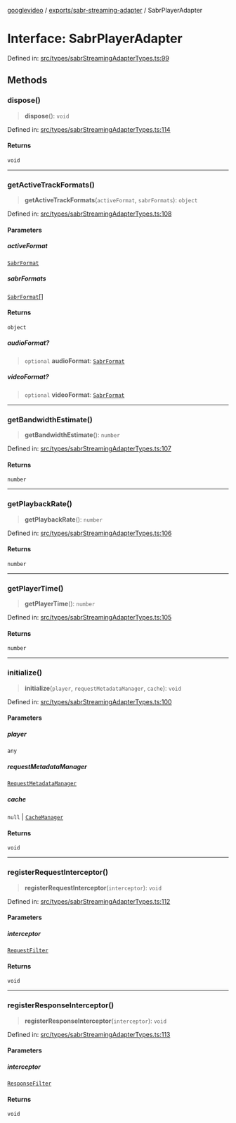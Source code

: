 [googlevideo](../../../README.md) / [exports/sabr-streaming-adapter](../README.md) / SabrPlayerAdapter

# Interface: SabrPlayerAdapter

Defined in: [src/types/sabrStreamingAdapterTypes.ts:99](https://github.com/LuanRT/googlevideo/blob/d9eb9db82e3516a9a277a77a3d25342e9c5bf127/src/types/sabrStreamingAdapterTypes.ts#L99)

## Methods

### dispose()

> **dispose**(): `void`

Defined in: [src/types/sabrStreamingAdapterTypes.ts:114](https://github.com/LuanRT/googlevideo/blob/d9eb9db82e3516a9a277a77a3d25342e9c5bf127/src/types/sabrStreamingAdapterTypes.ts#L114)

#### Returns

`void`

***

### getActiveTrackFormats()

> **getActiveTrackFormats**(`activeFormat`, `sabrFormats`): `object`

Defined in: [src/types/sabrStreamingAdapterTypes.ts:108](https://github.com/LuanRT/googlevideo/blob/d9eb9db82e3516a9a277a77a3d25342e9c5bf127/src/types/sabrStreamingAdapterTypes.ts#L108)

#### Parameters

##### activeFormat

[`SabrFormat`](../../../types/shared/interfaces/SabrFormat.md)

##### sabrFormats

[`SabrFormat`](../../../types/shared/interfaces/SabrFormat.md)[]

#### Returns

`object`

##### audioFormat?

> `optional` **audioFormat**: [`SabrFormat`](../../../types/shared/interfaces/SabrFormat.md)

##### videoFormat?

> `optional` **videoFormat**: [`SabrFormat`](../../../types/shared/interfaces/SabrFormat.md)

***

### getBandwidthEstimate()

> **getBandwidthEstimate**(): `number`

Defined in: [src/types/sabrStreamingAdapterTypes.ts:107](https://github.com/LuanRT/googlevideo/blob/d9eb9db82e3516a9a277a77a3d25342e9c5bf127/src/types/sabrStreamingAdapterTypes.ts#L107)

#### Returns

`number`

***

### getPlaybackRate()

> **getPlaybackRate**(): `number`

Defined in: [src/types/sabrStreamingAdapterTypes.ts:106](https://github.com/LuanRT/googlevideo/blob/d9eb9db82e3516a9a277a77a3d25342e9c5bf127/src/types/sabrStreamingAdapterTypes.ts#L106)

#### Returns

`number`

***

### getPlayerTime()

> **getPlayerTime**(): `number`

Defined in: [src/types/sabrStreamingAdapterTypes.ts:105](https://github.com/LuanRT/googlevideo/blob/d9eb9db82e3516a9a277a77a3d25342e9c5bf127/src/types/sabrStreamingAdapterTypes.ts#L105)

#### Returns

`number`

***

### initialize()

> **initialize**(`player`, `requestMetadataManager`, `cache`): `void`

Defined in: [src/types/sabrStreamingAdapterTypes.ts:100](https://github.com/LuanRT/googlevideo/blob/d9eb9db82e3516a9a277a77a3d25342e9c5bf127/src/types/sabrStreamingAdapterTypes.ts#L100)

#### Parameters

##### player

`any`

##### requestMetadataManager

[`RequestMetadataManager`](../../utils/classes/RequestMetadataManager.md)

##### cache

`null` | [`CacheManager`](../../utils/classes/CacheManager.md)

#### Returns

`void`

***

### registerRequestInterceptor()

> **registerRequestInterceptor**(`interceptor`): `void`

Defined in: [src/types/sabrStreamingAdapterTypes.ts:112](https://github.com/LuanRT/googlevideo/blob/d9eb9db82e3516a9a277a77a3d25342e9c5bf127/src/types/sabrStreamingAdapterTypes.ts#L112)

#### Parameters

##### interceptor

[`RequestFilter`](../type-aliases/RequestFilter.md)

#### Returns

`void`

***

### registerResponseInterceptor()

> **registerResponseInterceptor**(`interceptor`): `void`

Defined in: [src/types/sabrStreamingAdapterTypes.ts:113](https://github.com/LuanRT/googlevideo/blob/d9eb9db82e3516a9a277a77a3d25342e9c5bf127/src/types/sabrStreamingAdapterTypes.ts#L113)

#### Parameters

##### interceptor

[`ResponseFilter`](../type-aliases/ResponseFilter.md)

#### Returns

`void`
